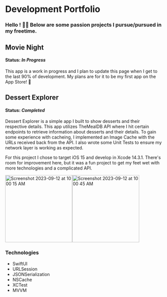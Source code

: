 # Development Portfolio
### Hello ! 🙋‍♂️ Below are some passion projects I pursue/pursued in my freetime.

## Movie Night

#### Status: _In Progress_

This app is a work in progress and I plan to update this page when I get to the last 90% of development. My plans are for it to be my first app on the App Store! 🤞

## Dessert Explorer

#### Status: _Completed_

Dessert Explorer is a simple app I built to show desserts and their respective details. This app utilizes TheMealDB API where I hit certain endpoints to retrieve information about desserts and their details. To gain some experience with cacheing, I implemented an Image Cache with the URLs received back from the API. I also wrote some Unit Tests to ensure my network layer is working as expected.

For this project I chose to target iOS 15 and develop in Xcode 14.3.1. There's room for improvement here, but it was a fun project to get my feet wet with more technologies and a complicated API.

<img width="215" alt="Screenshot 2023-09-12 at 10 00 15 AM" src="https://github.com/boone5/Dev-Portfolio/assets/67722664/12e054b8-539b-4136-a108-5be0c82f7c77"><img width="215" alt="Screenshot 2023-09-12 at 10 00 45 AM" src="https://github.com/boone5/Dev-Portfolio/assets/67722664/329f10f8-66aa-4f1e-ac84-7f5d31a0f39d">



### Technologies
- SwiftUI
- URLSession
- JSONSerialization
- NSCache
- XCTest
- MVVM

<!--## Rocket League App

#### Status: _Abandoned_ 😳

This is an app based off one of my favorite games (Rocket League) that I actually got pretty good at and played at a semi-professional level in college! 🚀

I approached this as a passion project and built out a surface level app with mocked data from the designs I created in Figma. Unfortnuately, it turned into a lot of hoops to jump through to gain API access to their data so I haulted development 😞 One new technology I got experience with was Xcodegen and YML to help with building my project between multiple branches. Was fun to build out and design while it lasted!

#### Figma
<img width="215" alt="Screenshot 2023-09-12 at 9 47 13 AM" src="https://github.com/boone5/Dev-Portfolio/assets/67722664/ae4efc2d-9a3c-466d-b7ae-a8e33ba8dddb"><img width="648" alt="Screenshot 2023-09-12 at 9 47 07 AM" src="https://github.com/boone5/Dev-Portfolio/assets/67722664/759b069d-0355-4810-94c2-eaf84307b47f">

#### iOS 
<img width="215" alt="Screenshot 2023-09-12 at 9 45 44 AM" src="https://github.com/boone5/Dev-Portfolio/assets/67722664/82a41ad0-2373-4f16-8f3f-237926799201"><img width="223" alt="Screenshot 2023-09-12 at 9 45 56 AM" src="https://github.com/boone5/Dev-Portfolio/assets/67722664/49cca244-ad40-46c5-ba95-d7b3ce1d1b05">

### Technologies
- SwiftUI
- Figma
- YML
- Xcodegen
-->
